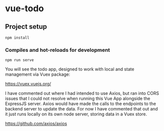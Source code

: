 # vue-todo

## Project setup
```
npm install
```

### Compiles and hot-reloads for development
```
npm run serve
```


You will see the todo app, designed to work with local and state management via Vuex package:

https://vuex.vuejs.org/

I have commented out where I had intended to use Axios, but ran into CORS issues that I could not resolve when running this Vue App alongside the ExpressJS server.
Axios would have made the calls to the endpoints to the backend server to update the data. For now I have commented that out and it just runs locally on its own node server, storing data in a Vuex store.

https://github.com/axios/axios
